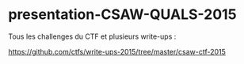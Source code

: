 # presentation-CSAW-QUALS-2015

Tous les challenges du CTF et plusieurs write-ups :

https://github.com/ctfs/write-ups-2015/tree/master/csaw-ctf-2015
